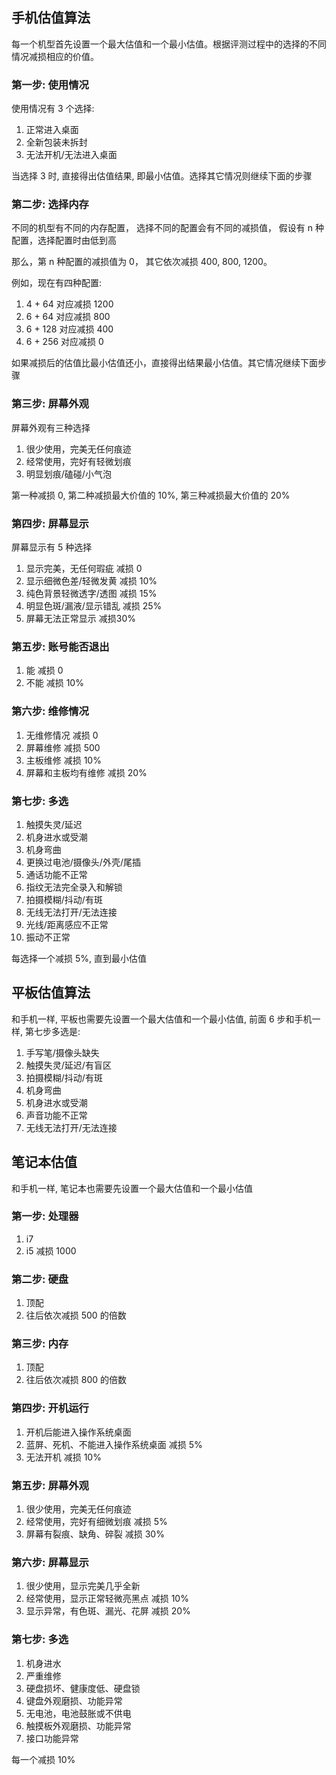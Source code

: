 ## 手机估值算法

每一个机型首先设置一个最大估值和一个最小估值。根据评测过程中的选择的不同情况减损相应的价值。

### 第一步: 使用情况

使用情况有 3 个选择:

1. 正常进入桌面
2. 全新包装未拆封
3. 无法开机/无法进入桌面

当选择 3 时, 直接得出估值结果, 即最小估值。选择其它情况则继续下面的步骤

### 第二步: 选择内存

不同的机型有不同的内存配置， 选择不同的配置会有不同的减损值， 假设有 n 种配置，选择配置时由低到高

那么，第 n 种配置的减损值为 0， 其它依次减损 400, 800, 1200。

例如，现在有四种配置:

1. 4 + 64 对应减损 1200
2. 6 + 64 对应减损 800
3. 6 + 128 对应减损 400
4. 6 + 256 对应减损 0

如果减损后的估值比最小估值还小，直接得出结果最小估值。其它情况继续下面步骤

### 第三步: 屏幕外观

屏幕外观有三种选择

1. 很少使用，完美无任何痕迹
2. 经常使用，完好有轻微划痕
3. 明显划痕/磕碰/小气泡

第一种减损 0, 第二种减损最大价值的 10%, 第三种减损最大价值的 20%

### 第四步: 屏幕显示

屏幕显示有 5 种选择

1. 显示完美，无任何瑕疵 减损 0
2. 显示细微色差/轻微发黄 减损 10%
3. 纯色背景轻微透字/透图 减损 15%
4. 明显色斑/漏液/显示错乱 减损 25%
5. 屏幕无法正常显示 减损30%

### 第五步: 账号能否退出

1. 能 减损 0
2. 不能 减损 10%

### 第六步: 维修情况

1. 无维修情况 减损 0
2. 屏幕维修 减损 500
3. 主板维修 减损 10%
4. 屏幕和主板均有维修 减损 20%

### 第七步: 多选

1. 触摸失灵/延迟
2. 机身进水或受潮
3. 机身弯曲
4. 更换过电池/摄像头/外壳/尾插
5. 通话功能不正常
6. 指纹无法完全录入和解锁
7. 拍摄模糊/抖动/有斑
8. 无线无法打开/无法连接
9. 光线/距离感应不正常
10. 振动不正常

每选择一个减损 5%, 直到最小估值

## 平板估值算法

和手机一样, 平板也需要先设置一个最大估值和一个最小估值, 前面 6 步和手机一样, 第七步多选是:

1. 手写笔/摄像头缺失
2. 触摸失灵/延迟/有盲区
3. 拍摄模糊/抖动/有斑
4. 机身弯曲
5. 机身进水或受潮
6. 声音功能不正常
7. 无线无法打开/无法连接

## 笔记本估值

和手机一样, 笔记本也需要先设置一个最大估值和一个最小估值

### 第一步: 处理器

1. i7
2. i5 减损 1000

### 第二步: 硬盘

1. 顶配
2. 往后依次减损 500 的倍数

### 第三步: 内存

1. 顶配
2. 往后依次减损 800 的倍数

### 第四步:  开机运行

1. 开机后能进入操作系统桌面
2. 蓝屏、死机、不能进入操作系统桌面 减损 5%
3. 无法开机 减损 10%

### 第五步: 屏幕外观

1. 很少使用，完美无任何痕迹
2. 经常使用，完好有细微划痕 减损 5%
3. 屏幕有裂痕、缺角、碎裂 减损 30%

### 第六步: 屏幕显示

1. 很少使用，显示完美几乎全新
2. 经常使用，显示正常轻微亮黑点 减损 10%
3. 显示异常，有色斑、漏光、花屏 减损 20%

### 第七步:  多选

1. 机身进水
2. 严重维修
3. 硬盘损坏、健康度低、硬盘锁
4. 键盘外观磨损、功能异常
5. 无电池，电池鼓胀或不供电
6. 触摸板外观磨损、功能异常
7. 接口功能异常

每一个减损 10%

